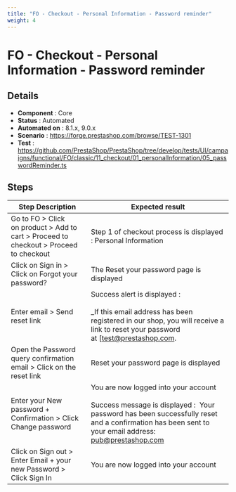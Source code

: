 ```yaml
---
title: "FO - Checkout - Personal Information - Password reminder"
weight: 4
---
```


# FO - Checkout - Personal Information - Password reminder
## Details
* **Component** : Core
* **Status** : Automated
* **Automated on** : 8.1.x, 9.0.x
* **Scenario** : https://forge.prestashop.com/browse/TEST-1301
* **Test** : https://github.com/PrestaShop/PrestaShop/tree/develop/tests/UI/campaigns/functional/FO/classic/11_checkout/01_personalInformation/05_passwordReminder.ts

## Steps
| Step Description | Expected result |
| ----- | ----- |
| Go to FO > Click on product > Add to cart > Proceed to checkout > Proceed to checkout | Step 1 of checkout process is displayed : Personal Information |
| Click on Sign in > Click on Forgot your password? | The Reset your password page is displayed |
| Enter email > Send reset link | Success alert is displayed :<br><br>_If this email address has been registered in our shop, you will receive a link to reset your password at [test@prestashop.com.|mailto:test@prestashop.com.]_<br><br>An email "Password query confirmation should be received |
| Open the Password query confirmation email > Click on the reset link | Reset your password page is displayed |
| Enter your New password + Confirmation > Click Change password | You are now logged into your account<br><br>Success message is displayed :  Your password has been successfully reset and a confirmation has been sent to your email address: pub@prestashop.com |
| Click on Sign out > Enter Email + your new Password > Click Sign In | You are now logged into your account |
